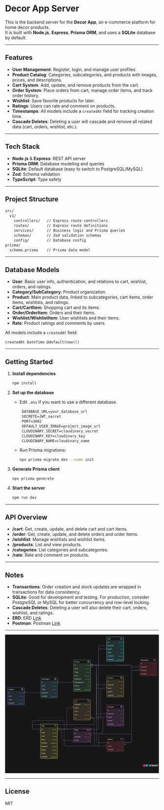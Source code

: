 # Decor App Server

This is the backend server for the **Decor App**, an e-commerce platform for home decor products.  
It is built with **Node.js**, **Express**, **Prisma ORM**, and uses a **SQLite** database by default.

---

## Features

- **User Management**: Register, login, and manage user profiles.
- **Product Catalog**: Categories, subcategories, and products with images, prices, and descriptions.
- **Cart System**: Add, update, and remove products from the cart.
- **Order System**: Place orders from cart, manage order items, and track order history.
- **Wishlist**: Save favorite products for later.
- **Ratings**: Users can rate and comment on products.
- **Timestamps**: All models include a `createdAt` field for tracking creation time.
- **Cascade Deletes**: Deleting a user will cascade and remove all related data (cart, orders, wishlist, etc.).

---

## Tech Stack

- **Node.js** & **Express**: REST API server
- **Prisma ORM**: Database modeling and queries
- **SQLite**: Default database (easy to switch to PostgreSQL/MySQL)
- **Zod**: Schema validation
- **TypeScript**: Type safety

---

## Project Structure

```
src/
  v1/
    controllers/   // Express route controllers
    routes/        // Express route definitions
    services/      // Business logic and Prisma queries
    schemas/       // Zod validation schemas
    config/        // Database config
prisma/
  schema.prisma    // Prisma data model
```

---

## Database Models

- **User**: Basic user info, authentication, and relations to cart, wishlist, orders, and ratings.
- **Category/SubCategory**: Product organization.
- **Product**: Main product data, linked to subcategories, cart items, order items, wishlists, and ratings.
- **Cart/CartItem**: Shopping cart and its items.
- **Order/OrderItem**: Orders and their items.
- **Wishlist/WishlistItem**: User wishlists and their items.
- **Rate**: Product ratings and comments by users.

All models include a `createdAt` field:

```prisma
createdAt DateTime @default(now())
```

---

## Getting Started

1. **Install dependencies**

   ```sh
   npm install
   ```

2. **Set up the database**

   - Edit `.env` if you want to use a different database.
     ```env
      DATABASE_URL=your_database_url
      SECRETE=JWT_secret
      PORT=3002
      DEFAULT_USER_IMAGE=project_image_url
      CLOUDINARY_SECRET=cloudinary_secret
      CLOUDINARY_KEY=cloudinary_key
      CLOUDINARY_NAME=cloudinary_name
      ```
   - Run Prisma migrations:
     ```sh
     npx prisma migrate dev --name init
     ```

3. **Generate Prisma client**

   ```sh
   npx prisma generate
   ```

4. **Start the server**
   ```sh
   npm run dev
   ```

---

## API Overview

- **/cart**: Get, create, update, and delete cart and cart items.
- **/order**: Get, create, update, and delete orders and order items.
- **/wishlist**: Manage wishlists and wishlist items.
- **/products**: List and view products.
- **/categories**: List categories and subcategories.
- **/rate**: Rate and comment on products.

---

## Notes

- **Transactions**: Order creation and stock updates are wrapped in transactions for data consistency.
- **SQLite**: Good for development and testing. For production, consider PostgreSQL or MySQL for better concurrency and row-level locking.
- **Cascade Deletes**: Deleting a user will also delete their cart, orders, wishlist, and ratings.
- **ERD**: ERD [Link][ERD]
- **Postman**: Postman [Link][postman]

[ERD]: https://app.eraser.io/workspace/Fgq1ELazLatXrThcczUL?origin=share
[postman]: https://documenter.getpostman.com/view/27400850/2sB2qfAKMX
---

![App Screenshot](./prisma/diagram-export-6-10-2025-12_15_13-PM.svg)

---

## License

MIT
